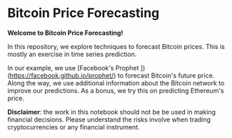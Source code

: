 # Bitcoin Price Forecasting

**Welcome to Bitcoin Price Forecasting!**

In this repository, we explore techniques to forecast Bitcoin prices. This is mostly an exercise in time series prediction.

In our example, we use [Facebook's Prophet ])(https://facebook.github.io/prophet/) to forecast Bitcoin's future price. Along the way, we use additional information about the Bitcoin network to improve our predictions. As a bonus, we try this on predicting Ethereum's price.

**Disclaimer**: the work in this notebook should not be be used in making financial decisions. Please understand the risks involve when trading cryptocurrencies or any financial instrument.
